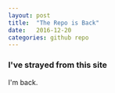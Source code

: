 ```yaml
---
layout: post
title:  "The Repo is Back"
date:   2016-12-20
categories: github repo
---
```


### I've strayed from this site

I'm back.
